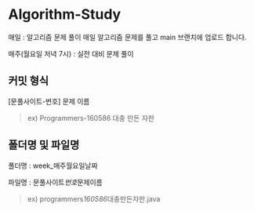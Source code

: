 # Algorithm-Study

매일 : 알고리즘 문제 풀이
매일 알고리즘 문제를 풀고 main 브랜치에 업로드 합니다.

매주(월요일 저녁 7시) : 실전 대비 문제 풀이

## 커밋 형식

[문풀사이트-번호] 문제 이름

> ex) Programmers-160586 대충 만든 자판

## 폴더명 및 파일명

폴더명 : week\_매주월요일날짜

파일명 : 문풀사이트*번호*문제이름

> ex) programmers*160586*대충만든자판.java
